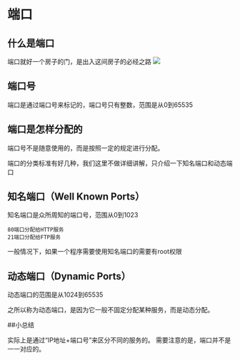 # 端口

## 什么是端口
端口就好一个房子的门，是出入这间房子的必经之路
![](https://i.loli.net/2019/09/01/pXAowi7vD3rCyNK.png)

## 端口号
端口是通过端口号来标记的，端口号只有整数，范围是从0到65535

## 端口是怎样分配的

端口号不是随意使用的，而是按照一定的规定进行分配。

端口的分类标准有好几种，我们这里不做详细讲解，只介绍一下知名端口和动态端口

## 知名端口（Well Known Ports）

知名端口是众所周知的端口号，范围从0到1023
```
80端口分配给HTTP服务
21端口分配给FTP服务
```
一般情况下，如果一个程序需要使用知名端口的需要有root权限

## 动态端口（Dynamic Ports）

动态端口的范围是从1024到65535

之所以称为动态端口，是因为它一般不固定分配某种服务，而是动态分配。

##小总结

实际上是通过“IP地址+端口号”来区分不同的服务的。 需要注意的是，端口并不是一一对应的。